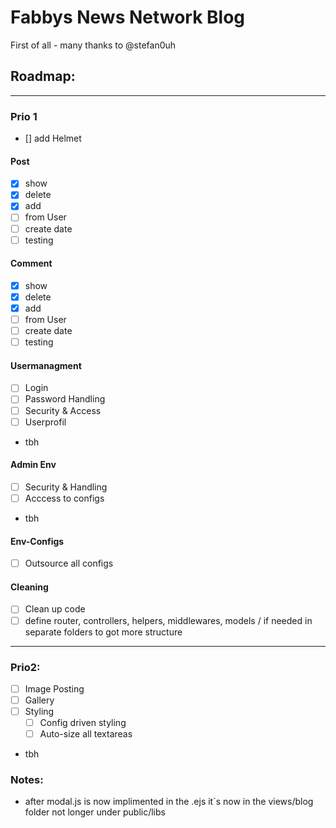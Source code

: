 # Fabbys News Network Blog

First of all - many thanks to @stefan0uh

## Roadmap:

----------

### Prio 1
- [] add Helmet
#### Post
- [x] show
- [x] delete
- [x] add
- [ ] from User
- [ ] create date
- [ ] testing

#### Comment   
- [x] show
- [x] delete
- [x] add
- [ ] from User
- [ ] create date
- [ ] testing

#### Usermanagment
- [ ] Login
- [ ] Password Handling
- [ ] Security & Access
- [ ] Userprofil
- tbh

#### Admin Env
- [ ] Security & Handling
- [ ] Acccess to configs
- tbh

#### Env-Configs
- [ ] Outsource all configs

#### Cleaning
- [ ] Clean up code
- [ ] define router, controllers, helpers, middlewares, models / if needed in separate folders to got more structure

----------

### Prio2:
- [ ] Image Posting
- [ ] Gallery
- [ ] Styling
    - [ ] Config driven styling
    - [ ] Auto-size all textareas
- tbh

### Notes:

- after modal.js is now implimented in the .ejs it´s now in the views/blog folder not longer under public/libs